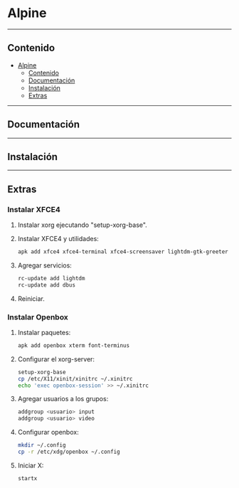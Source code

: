 # Alpine

---

## Contenido

- [Alpine](#alpine)
  - [Contenido](#contenido)
  - [Documentación](#documentación)
  - [Instalación](#instalación)
  - [Extras](#extras)

---

## Documentación

---

## Instalación

---

## Extras

### Instalar XFCE4

1. Instalar xorg ejecutando "setup-xorg-base".

2. Instalar XFCE4 y utilidades:

    ```sh
    apk add xfce4 xfce4-terminal xfce4-screensaver lightdm-gtk-greeter dbus adwaita-icon-theme elogind polkit-elogind htop
    ```

3. Agregar servicios:

    ```sh
    rc-update add lightdm
    rc-update add dbus
    ```

4. Reiniciar.

### Instalar Openbox

1. Instalar paquetes:

    ```sh
    apk add openbox xterm font-terminus
    ```

2. Configurar el xorg-server:

    ```sh
    setup-xorg-base
    cp /etc/X11/xinit/xinitrc ~/.xinitrc
    echo 'exec openbox-session' >> ~/.xinitrc
    ```

3. Agregar usuarios a los grupos:

    ```sh
    addgroup <usuario> input
    addgroup <usuario> video
    ```

4. Configurar openbox:

    ```sh
    mkdir ~/.config
    cp -r /etc/xdg/openbox ~/.config
    ```

5. Iniciar X:

    ```sh
    startx
    ```